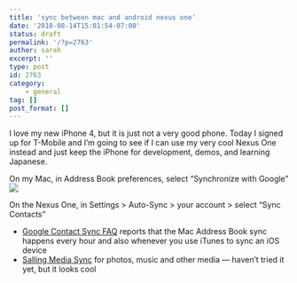 ```yaml
---
title: 'sync between mac and android nexus one'
date: '2010-08-14T15:01:54-07:00'
status: draft
permalink: '/?p=2763'
author: sarah
excerpt: ''
type: post
id: 2763
category:
    - general
tag: []
post_format: []
---
```

I love my new iPhone 4, but it is just not a very good phone. Today I signed up for T-Mobile and I’m going to see if I can use my very cool Nexus One instead and just keep the iPhone for development, demos, and learning Japanese.

On my Mac, in Address Book preferences, select “Synchronize with Google”  
![](http://img.skitch.com/20100814-nt8ag43w5dkhkmsxs8kgh7bp83.png)

On the Nexus One, in Settings &gt; Auto-Sync &gt; your account &gt; select “Sync Contacts”

- [Google Contact Sync FAQ](http://www.google.com/support/contactsync/bin/answer.py?hl=en&answer=92997&rd=1) reports that the Mac Address Book sync happens every hour and also whenever you use iTunes to sync an iOS device
- [Salling Media Sync](http://www.salling.com/MediaSync/Mac/) for photos, music and other media — haven’t tried it yet, but it looks cool